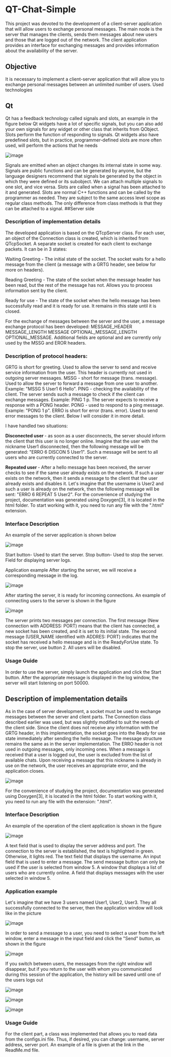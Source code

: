 # QT-Chat-Simple
This project was devoted to the development of a client-server application that will allow users to exchange personal messages. 
The main node is the server that manages the clients, sends them messages about new users and those that are logged out of the network. 
The client application provides an interface for exchanging messages and provides information about the availability of the server.


## Objective
It is necessary to implement a client-server application that will allow you to exchange personal messages between an unlimited number of users.
Used technologies
## Qt
Qt has a feedback technology called signals and slots, an example in the figure below
Qt widgets have a lot of specific signals, but you can also add your own signals for any widget or other class that inherits from QObject.
Slots perform the function of responding to signals. Qt widgets also have predefined slots, but in practice, programmer-defined slots are more often used, will perform the actions that he needs

![image](https://user-images.githubusercontent.com/93321737/161442527-dc89617f-6a29-4262-89e5-d34f19e5826c.png)

Signals are emitted when an object changes its internal state in some way. Signals are public functions and can be generated by anyone, but the language designers recommend that signals be generated by the object in which they were defined or its subobject. We can attach multiple signals to one slot, and vice versa.
Slots are called when a signal has been attached to it and generated. Slots are normal C++ functions and can be called by the programmer as needed. They are subject to the same access level scope as regular class methods. The only difference from class methods is that they can be attached to a signal.
##Server side

### Description of implementation details
The developed application is based on the QTcpServer class. For each user, an object of the Connection class is created, which is inherited from QTcpSocket.
A separate socket is created for each client to exchange packets. It can be in 3 states:

Waiting Greeting - The initial state of the socket. The socket waits for a hello message from the client (a message with a GRTG header, see below for more on headers).

Reading Greeting - The state of the socket when the message header has been read, but the rest of the message has not. Allows you to process information sent by the client.

Ready for use - The state of the socket when the hello message has been successfully read and it is ready for use. It remains in this state until it is closed.

For the exchange of messages between the server and the user, a message exchange protocol has been developed: MESSAGE_HEADER MESSAGE_LENGTH MESSAGE OPTIONAL_MESSAGE_LENGTH OPTIONAL_MESSAGE. Additional fields are optional and are currently only used by the MSSG and EROR headers.
 ### Description of protocol headers:
GRTG is short for greeting. Used to allow the server to send and receive service information from the user. This header is currently not used in outgoing server messages.
MSSG - short for message (trans. message). Used to allow the server to forward a message from one user to another. Example: "MSSG 5 User1 6 Hello".
PING - checking the availability of the client. The server sends such a message to check if the client can exchange messages. Example: PING 1 p. The server expects to receive a response with a PONG header.
PONG - used to respond to a ping message. Example: "PONG 1 p".
ERRO is short for error (trans. error). Used to send error messages to the client. Below I will consider it in more detail.

I have handled two situations:

<b> Disconected user </b> - as soon as a user disconnects, the server should inform the client that this user is no longer online. 
Imagine that the user with the nickname User1 disconnected, then the following message will be generated: "ERRO 6 DISCON 5 User1". 
Such a message will be sent to all users who are currently connected to the server.

<b> Repeated user </b>- After a hello message has been received, the server checks to see if the same user already exists on the network. If such a user exists on the network, then it sends a message to the client that the user already exists and disables it. Let's imagine that the username is User2 and such a user is already on the network, then the following message will be sent: "ERRO 6 REPEAT 5 User2".
For the convenience of studying the project, documentation was generated using Doxygen[3], it is located in the html folder. To start working with it, you need to run any file with the ".html" extension.

### Interface Description
An example of the server application is shown below

 ![image](https://user-images.githubusercontent.com/93321737/161443019-833dacec-72fe-4920-80a7-3108de9f07c2.png)


Start button- Used to start the server.
Stop button- Used to stop the server.
Field for displaying server logs.

Application example
After starting the server, we will receive a corresponding message in the log.

![image](https://user-images.githubusercontent.com/93321737/161443253-4ecf2bd1-b220-4f2d-8a04-bdb319773d5c.png)

After starting the server, it is ready for incoming connections. An example of connecting users to the server is shown in the figure

![image](https://user-images.githubusercontent.com/93321737/161443262-02b06a1b-931b-482c-a529-7c6c4bb371d2.png)


The server prints two messages per connection. The first message (New connection with ADDRESS: PORT) means that the client has connected, a new socket has been created, and it is set to its initial state. The second message (USER_NAME identified with ADDRES: PORT) indicates that the socket has received a hello message and is in the ReadyForUse state.
To stop the server, use button 2. All users will be disabled.

### Usage Guide
In order to use the server, simply launch the application and click the Start button. After the appropriate message is displayed in the log window, the server will start listening on port 50000.


## Description of implementation details
As in the case of server development, a socket must be used to exchange messages between the server and client parts. The Connection class described earlier was used, but was slightly modified to suit the needs of the client side.
Since the client does not receive any information with the GRTG header, in this implementation, the socket goes into the Ready for use state immediately after sending the hello message.
The message structure remains the same as in the server implementation.
The ERRO header is not used in outgoing messages, only incoming ones. When a message is received that a user is logged out, the user is excluded from the list of available chats. Upon receiving a message that this nickname is already in use on the network, the user receives an appropriate error, and the application closes.

![image](https://user-images.githubusercontent.com/93321737/161443383-ff67aa04-805d-4abc-87d5-30368e9965a0.png)

For the convenience of studying the project, documentation was generated using Doxygen[3], it is located in the html folder. To start working with it, you need to run any file with the extension: ".html".

### Interface Description
An example of the operation of the client application is shown in the figure

![image](https://user-images.githubusercontent.com/93321737/161443435-1be541b5-0243-49c4-a0ea-a84a50a7b17d.png)

A text field that is used to display the server address and port. The connection to the server is established, the text is highlighted in green. Otherwise, it lights red.
The text field that displays the username.
An input field that is used to enter a message.
The send message button can only be used if the user is selected from window 5.
A window that displays a list of users who are currently online.
A field that displays messages with the user selected in window 5.

### Application example
Let's imagine that we have 3 users named User1, User2, User3. They all successfully connected to the server, then the application window will look like in the picture

![image](https://user-images.githubusercontent.com/93321737/161443503-5bd63e5f-1abb-4a8b-92b7-d110c770b93d.png)

In order to send a message to a user, you need to select a user from the left window, enter a message in the input field and click the "Send" button, as shown in the figure

![image](https://user-images.githubusercontent.com/93321737/161443529-21267c34-6989-446c-a770-f16064f8a019.png)

If you switch between users, the messages from the right window will disappear, but if you return to the user with whom you communicated during this session of the application, the history will be saved until one of the users logs out

![image](https://user-images.githubusercontent.com/93321737/161443611-f92d303e-6358-4834-b46e-c2fed01911ef.png)

![image](https://user-images.githubusercontent.com/93321737/161443619-b5ba0c45-bdd9-4efb-aba7-d15f24603545.png)

![image](https://user-images.githubusercontent.com/93321737/161443653-1cb87175-11d7-4465-b41e-eb7dd92bbbe4.png)

### Usage Guide
For the client part, a class was implemented that allows you to read data from the configs.ini file. Thus, if desired, you can change: username, server address, server port. An example of a file is given at the link in the ReadMe.md file.



